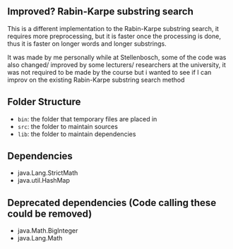 ## Improved? Rabin-Karpe substring search

This is a different implementation to the Rabin-Karpe substring search, it requires more preprocessing, but it is faster once the processing is done, thus it is faster on longer words and longer substrings.

It was made by me personally while at Stellenbosch, some of the code was also changed/ improved by some lecturers/ researchers at the university, it was not required to be made by the course but i wanted to see if I can improv on the existing Rabin-Karpe substring search method

## Folder Structure
- `bin`: the folder that temporary files are placed in
- `src`: the folder to maintain sources
- `lib`: the folder to maintain dependencies

## Dependencies
+ java.Lang.StrictMath
+ java.util.HashMap

## Deprecated dependencies (Code calling these could be removed)
+ java.Math.BigInteger
+ java.Lang.Math
